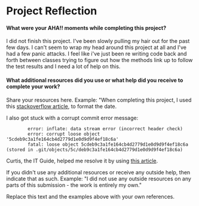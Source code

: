 # Project Reflection

#### What were your AHA!! moments while completing this project?

I did not finish this project.  I've been slowly pulling my hair out for the past few days.  I can't seem to wrap my head around this project at all and I've had a few panic attacks.  I feel like i've just been re writing code back and forth between classes trying to figure out how the methods link up to follow the test results and I need a lot of help on this.  

#### What additional resources did you use or what help did you receive to complete your work?

Share your resources here. Example: "When completing this project, I used this [stackoverflow article](https://stackoverflow.com/questions/28177370/how-to-format-localdate-to-string), to format the date.   

I also got stuck with a corrupt commit error message:

			error: inflate: data stream error (incorrect header check)
			error: corrupt loose object '5cdeb9c3a1fe164cb4d2779d1e0d9d9f4ef18c6a'
			fatal: loose object 5cdeb9c3a1fe164cb4d2779d1e0d9d9f4ef18c6a (stored in .git/objects/5c/deb9c3a1fe164cb4d2779d1e0d9d9f4ef18c6a)

Curtis, the IT Guide, helped me resolve it by using [this article](https://stackoverflow.com/questions/12571557/fixing-a-corrupt-loose-object-as-a-commit-in-git).

If you didn't use any additional resources or receive any outside help, then indicate that as such. Example: "I did not use any outside resources on any parts of this submission - the work is entirely my own."

Replace this text and the examples above with your own references.
